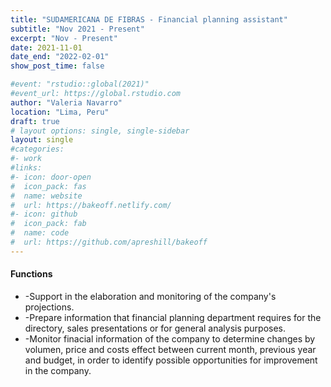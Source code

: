 ```yaml
---
title: "SUDAMERICANA DE FIBRAS - Financial planning assistant"
subtitle: "Nov 2021 - Present"
excerpt: "Nov - Present"
date: 2021-11-01
date_end: "2022-02-01"
show_post_time: false

#event: "rstudio::global(2021)"
#event_url: https://global.rstudio.com
author: "Valeria Navarro"
location: "Lima, Peru"
draft: true
# layout options: single, single-sidebar
layout: single
#categories:
#- work
#links:
#- icon: door-open
#  icon_pack: fas
#  name: website
#  url: https://bakeoff.netlify.com/
#- icon: github
#  icon_pack: fab
#  name: code
#  url: https://github.com/apreshill/bakeoff
---
```


#### Functions
* -Support in the elaboration and monitoring of the company's projections.
* -Prepare information that financial planning department requires for the directory, sales presentations or for general analysis purposes.
* -Monitor finacial information of the company to determine changes by volumen, price and costs effect between current month, previous year and budget, in order to identify possible opportunities for improvement in the company.


 

